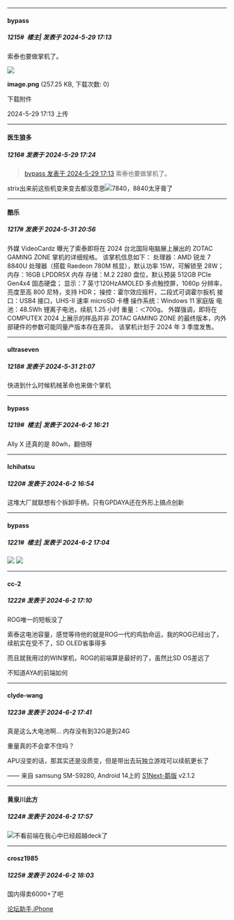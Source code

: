 ﻿
*****

####  bypass  
##### 1215#         楼主| 发表于 2024-5-29 17:13

索泰也要做掌机了。

<img src="https://img.saraba1st.com/forum/202405/29/171342z1iss9ek109jss9n.png" referrerpolicy="no-referrer">

<strong>image.png</strong> (257.25 KB, 下载次数: 0)

下载附件

2024-5-29 17:13 上传


*****

####  医生狼多  
##### 1216#       发表于 2024-5-29 17:24

<blockquote><a href="httphttps://bbs.saraba1st.com/2b/forum.php?mod=redirect&amp;goto=findpost&amp;pid=65046573&amp;ptid=2086469" target="_blank">bypass 发表于 2024-5-29 17:13</a>
索泰也要做掌机了。</blockquote>
strix出来前这些机变来变去都没意思<img src="https://static.saraba1st.com/image/smiley/face2017/037.png" referrerpolicy="no-referrer">7840，8840太牙膏了


*****

####  酷乐  
##### 1217#       发表于 2024-5-31 20:56

外媒 VideoCardz 曝光了索泰即将在 2024 台北国际电脑展上展出的 ZOTAC GAMING ZONE 掌机的详细规格。
该掌机信息如下：
处理器：AMD 锐龙 7 8840U 处理器（搭载 Raedeon 780M 核显），默认功率 15W，可解锁至 28W；
内存：16GB LPDDR5X 内存
存储：M.2 2280 盘位，默认预装 512GB PCIe Gen4x4 固态硬盘；
显示：7 英寸120HzAMOLED 多点触控屏，1080p 分辨率，亮度至高 800 尼特，支持 HDR；
操控：霍尔效应摇杆，二段式可调霍尔扳机
接口：USB4 接口，UHS-II 速率 microSD 卡槽
操作系统：Windows 11 家庭版
电池：48.5Wh 锂离子电池，续航 1.25 小时
重量：＜700g。
外媒强调，即将在 COMPUTEX 2024 上展示的样品并非 ZOTAC GAMING ZONE 的最终版本，内外部硬件的参数可能同量产版本存在差异。
该掌机计划于 2024 年 3 季度发售。


*****

####  ultraseven  
##### 1218#       发表于 2024-5-31 21:07

快进到什么时候机械革命也来做个掌机


*****

####  bypass  
##### 1219#         楼主| 发表于 2024-6-2 16:21

Ally X 还真的是 80wh，翻倍呀


*****

####  Ichihatsu  
##### 1220#       发表于 2024-6-2 16:54

这堆大厂就联想有个拆卸手柄，只有GPDAYA还在外形上搞点创新


*****

####  bypass  
##### 1221#         楼主| 发表于 2024-6-2 17:04

<img src="https://imgur.ihainan.me/tRjTAkR.png" referrerpolicy="no-referrer">

<img src="https://imgur.ihainan.me/LsmiuLT.png" referrerpolicy="no-referrer">


*****

####  cc-2  
##### 1222#       发表于 2024-6-2 17:10

ROG唯一的短板没了

索泰这电池容量，感觉等待他的就是ROG一代的鸡肋命运，我的ROG已经出了，续航实在受不了，SD OLED省事得多

而且就我用过的WIN掌机，ROG的前端算是最好的了，虽然比SD OS差远了

不知道AYA的前端如何


*****

####  clyde-wang  
##### 1223#       发表于 2024-6-2 17:41

真是这么大电池啊… 内存没有到32G是到24G

重量真的不会拿不住吗？

APU没变的话，那其实还是没质变，但是带出去玩独立游戏可以续航更长了

—— 来自 samsung SM-S9280, Android 14上的 [S1Next-鹅版](https://github.com/ykrank/S1-Next/releases) v2.1.2


*****

####  黄泉川此方  
##### 1224#       发表于 2024-6-2 17:57

<img src="https://static.saraba1st.com/image/smiley/face2017/018.png" referrerpolicy="no-referrer">不看前端在我心中已经超越deck了


*****

####  crosz1985  
##### 1225#       发表于 2024-6-2 18:03

国内得卖6000+了吧

[论坛助手,iPhone](https://bbs.saraba1st.com/2b/forum.php?mod=viewthread&amp;tid=2029836)

